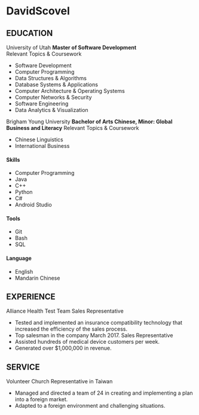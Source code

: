 # DavidScovel

 
## EDUCATION	
University of Utah
**Master of Software Development**		
Relevant Topics & Coursework
  * Software Development
  * Computer Programming
  * Data Structures & Algorithms
  * Database Systems & Applications
  * Computer Architecture & Operating Systems
  * Computer Networks & Security
  * Software Engineering
  * Data Analytics & Visualization
 
 
Brigham Young University
**Bachelor of Arts Chinese, Minor: Global Business and Literacy**
Relevant Topics & Coursework
  * Chinese Linguistics
  * International Business
 
 
#### Skills           		 
  * Computer Programming
  * Java
  * C++
  * Python
  * C#
  * Android Studio
#### Tools
  * Git
  * Bash
  * SQL
#### Language		
  * English
  * Mandarin Chinese
 
## EXPERIENCE	
Alliance Health
Test Team Sales Representative
  * Tested and implemented an insurance compatibility technology that increased the efficiency of the sales process.
  * Top salesman in the company March 2017.
Sales Representative
  * Assisted hundreds of medical device customers per week.
  * Generated over $1,000,000 in revenue.
 
## SERVICE	
Volunteer Church Representative in Taiwan
  * Managed and directed a team of 24 in creating and implementing a plan into a foreign market.
  * Adapted to a foreign environment and challenging situations.


